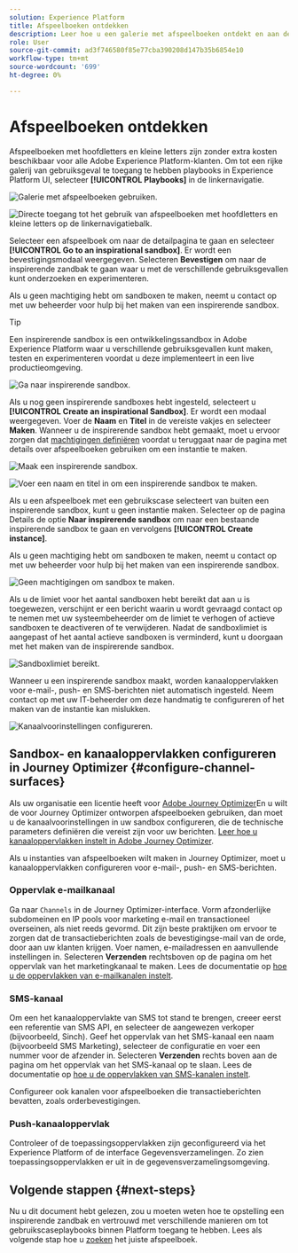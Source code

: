 ```yaml
---
solution: Experience Platform
title: Afspeelboeken ontdekken
description: Leer hoe u een galerie met afspeelboeken ontdekt en aan de slag gaat met een inspirerende sandbox.
role: User
source-git-commit: ad3f746580f85e77cba390208d147b35b6854e10
workflow-type: tm+mt
source-wordcount: '699'
ht-degree: 0%

---
```


# Afspeelboeken ontdekken

Afspeelboeken met hoofdletters en kleine letters zijn zonder extra kosten beschikbaar voor alle Adobe Experience Platform-klanten. Om tot een rijke galerij van gebruiksgeval te toegang te hebben playbooks in Experience Platform UI, selecteer **[!UICONTROL Playbooks]** in de linkernavigatie.

![Galerie met afspeelboeken gebruiken.](/help/use-case-playbooks/assets/playbooks/discover/playbooks-gallery.png)

![Directe toegang tot het gebruik van afspeelboeken met hoofdletters en kleine letters op de linkernavigatiebalk.](/help/use-case-playbooks/assets/playbooks/discover/left-nav-playbooks.png)

Selecteer een afspeelboek om naar de detailpagina te gaan en selecteer **[!UICONTROL Go to an inspirational sandbox]**. Er wordt een bevestigingsmodaal weergegeven. Selecteren **Bevestigen** om naar de inspirerende zandbak te gaan waar u met de verschillende gebruiksgevallen kunt onderzoeken en experimenteren.

Als u geen machtiging hebt om sandboxen te maken, neemt u contact op met uw beheerder voor hulp bij het maken van een inspirerende sandbox.

>[!TIP]
>
>Een inspirerende sandbox is een ontwikkelingssandbox in Adobe Experience Platform waar u verschillende gebruiksgevallen kunt maken, testen en experimenteren voordat u deze implementeert in een live productieomgeving.

![Ga naar inspirerende sandbox.](/help/use-case-playbooks/assets/playbooks/discover/inspirational-sandbox.png)

Als u nog geen inspirerende sandboxes hebt ingesteld, selecteert u **[!UICONTROL Create an inspirational Sandbox]**. Er wordt een modaal weergegeven. Voer de **Naam** en **Titel** in de vereiste vakjes en selecteer **Maken**. Wanneer u de inspirerende sandbox hebt gemaakt, moet u ervoor zorgen dat [machtigingen definiëren](/help/access-control/home.md) voordat u teruggaat naar de pagina met details over afspeelboeken gebruiken om een instantie te maken.

![Maak een inspirerende sandbox.](/help/use-case-playbooks/assets/playbooks/discover/create-inspirational-sandbox.png)

![Voer een naam en titel in om een inspirerende sandbox te maken.](/help/use-case-playbooks/assets/playbooks/discover/create-inspirational-sandbox-modal.png)

Als u een afspeelboek met een gebruikscase selecteert van buiten een inspirerende sandbox, kunt u geen instantie maken. Selecteer op de pagina Details de optie **Naar inspirerende sandbox** om naar een bestaande inspirerende sandbox te gaan en vervolgens **[!UICONTROL Create instance]**.

Als u geen machtiging hebt om sandboxen te maken, neemt u contact op met uw beheerder voor hulp bij het maken van een inspirerende sandbox.

![Geen machtigingen om sandbox te maken.](/help/use-case-playbooks/assets/playbooks/discover/no-permissions-to-create-sandbox.png)

Als u de limiet voor het aantal sandboxen hebt bereikt dat aan u is toegewezen, verschijnt er een bericht waarin u wordt gevraagd contact op te nemen met uw systeembeheerder om de limiet te verhogen of actieve sandboxen te deactiveren of te verwijderen. Nadat de sandboxlimiet is aangepast of het aantal actieve sandboxen is verminderd, kunt u doorgaan met het maken van de inspirerende sandbox.

![Sandboxlimiet bereikt.](/help/use-case-playbooks/assets/playbooks/discover/sandbox-limit-reached.png)

Wanneer u een inspirerende sandbox maakt, worden kanaaloppervlakken voor e-mail-, push- en SMS-berichten niet automatisch ingesteld. Neem contact op met uw IT-beheerder om deze handmatig te configureren of het maken van de instantie kan mislukken.

![Kanaalvoorinstellingen configureren.](/help/use-case-playbooks/assets/playbooks/discover/configure-channel-presets.png)

## Sandbox- en kanaaloppervlakken configureren in Journey Optimizer {#configure-channel-surfaces}

Als uw organisatie een licentie heeft voor [Adobe Journey Optimizer](https://experienceleague.adobe.com/docs/journey-optimizer/using/ajo-home.html)En u wilt de voor Journey Optimizer ontworpen afspeelboeken gebruiken, dan moet u de kanaalvoorinstellingen in uw sandbox configureren, die de technische parameters definiëren die vereist zijn voor uw berichten. [Leer hoe u kanaaloppervlakken instelt in Adobe Journey Optimizer](https://experienceleague.adobe.com/docs/journey-optimizer/using/configuration/channel-surfaces.html).

Als u instanties van afspeelboeken wilt maken in Journey Optimizer, moet u kanaaloppervlakken configureren voor e-mail-, push- en SMS-berichten.

### Oppervlak e-mailkanaal

Ga naar `Channels` in de Journey Optimizer-interface. Vorm afzonderlijke subdomeinen en IP pools voor marketing e-mail en transactioneel overseinen, als niet reeds gevormd. Dit zijn beste praktijken om ervoor te zorgen dat de transactieberichten zoals de bevestigingse-mail van de orde, door aan uw klanten krijgen. Voer namen, e-mailadressen en aanvullende instellingen in. Selecteren **Verzenden** rechtsboven op de pagina om het oppervlak van het marketingkanaal te maken. Lees de documentatie op [hoe u de oppervlakken van e-mailkanalen instelt](https://experienceleague.adobe.com/docs/journey-optimizer/using/email/configure-email/email-settings.html).

### SMS-kanaal

Om een het kanaaloppervlakte van SMS tot stand te brengen, creeer eerst een referentie van SMS API, en selecteer de aangewezen verkoper (bijvoorbeeld, Sinch). Geef het oppervlak van het SMS-kanaal een naam (bijvoorbeeld SMS Marketing), selecteer de configuratie en voer een nummer voor de afzender in. Selecteren **Verzenden** rechts boven aan de pagina om het oppervlak van het SMS-kanaal op te slaan. Lees de documentatie op [hoe u de oppervlakken van SMS-kanalen instelt](https://experienceleague.adobe.com/docs/journey-optimizer/using/sms/sms-configuration.html?lang=en#message-preset-sms).

Configureer ook kanalen voor afspeelboeken die transactieberichten bevatten, zoals orderbevestigingen.

### Push-kanaaloppervlak

Controleer of de toepassingsoppervlakken zijn geconfigureerd via het Experience Platform of de interface Gegevensverzamelingen. Zo zien toepassingsoppervlakken er uit in de gegevensverzamelingsomgeving.

## Volgende stappen {#next-steps}

Nu u dit document hebt gelezen, zou u moeten weten hoe te opstelling een inspirerende zandbak en vertrouwd met verschillende manieren om tot gebruikscaseplaybooks binnen Platform toegang te hebben. Lees als volgende stap hoe u [zoeken](/help/use-case-playbooks/playbooks/find.md) het juiste afspeelboek.

